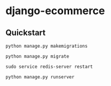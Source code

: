 # django-ecommerce

## Quickstart

```
python manage.py makemigrations
```

```
python manage.py migrate
```

```
sudo service redis-server restart
```

```
python manage.py runserver
```
